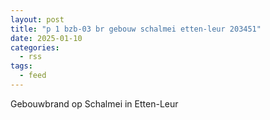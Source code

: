 ```yaml
---
layout: post
title: "p 1 bzb-03 br gebouw schalmei etten-leur 203451"
date: 2025-01-10
categories: 
  - rss
tags: 
  - feed
---
```


Gebouwbrand op Schalmei in Etten-Leur
